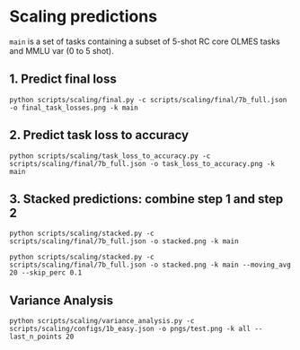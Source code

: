 
# Scaling predictions

`main` is a set of tasks containing a subset of 5-shot RC core OLMES tasks and MMLU var (0 to 5 shot).

## 1. Predict final loss

```
python scripts/scaling/final.py -c scripts/scaling/final/7b_full.json -o final_task_losses.png -k main
```

## 2. Predict task loss to accuracy

```
python scripts/scaling/task_loss_to_accuracy.py -c scripts/scaling/final/7b_full.json -o task_loss_to_accuracy.png -k main
```

## 3. Stacked predictions: combine step 1 and step 2

```
python scripts/scaling/stacked.py -c scripts/scaling/final/7b_full.json -o stacked.png -k main
```

```
python scripts/scaling/stacked.py -c scripts/scaling/final/7b_full.json -o stacked.png -k main --moving_avg 20 --skip_perc 0.1
```


## Variance Analysis

```
python scripts/scaling/variance_analysis.py -c scripts/scaling/configs/1b_easy.json -o pngs/test.png -k all --last_n_points 20
```